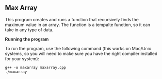 ## Max Array


This program creates and runs a function that recursively finds the maximum value in an array.
The function is a tempalte function, so it can take in any type of data.


**Running the program**

To run the program, use the following command (this works on Mac/Unix systems, so you will need to make sure you have the 
right compiler installed for your system):

```
g++ -o maxarray maxarray.cpp
./maxarray

```
